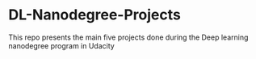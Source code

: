 # DL-Nanodegree-Projects
This repo presents the main five projects done during the Deep learning nanodegree program in Udacity
